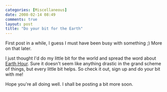 ```yaml
---
categories: [Miscellaneous]
date: 2008-02-14 08:49
comments: true
layout: post
title: "Do your bit for the Earth"
---
```

First post in a while, I guess I must have been busy with something ;) More on that later.

I just thought I'd do my little bit for the world and spread the word about <a href="http://www.earthhour.org/user/0MK7" title="Earth Hour">Earth Hour</a>. Sure it doesn't seem like anything drastic in the grand scheme of things, but every little bit helps. So check it out, sign up and do your bit with me!

Hope you're all doing well. I shall be posting a bit more soon.
